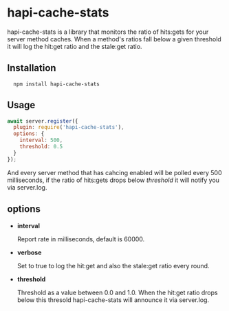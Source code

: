 # hapi-cache-stats

hapi-cache-stats is a library that monitors the ratio of hits:gets
for your server method caches.  When a method's ratios fall below a given threshold
it will log the hit:get ratio and the stale:get ratio.

## Installation

```console
  npm install hapi-cache-stats
```

## Usage

```js
await server.register({
  plugin: require('hapi-cache-stats'),
  options: {
    interval: 500,
    threshold: 0.5
  }
});
```

And every server method that has cahcing enabled will be polled every 500 milliseconds,
if the ratio of hits:gets drops below _threshold_ it will notify you via server.log.

## options

- __interval__

   Report rate in milliseconds, default is 60000.

- __verbose__

  Set to true to log the hit:get and also the stale:get ratio every round.

- __threshold__

    Threshold as a value between 0.0 and 1.0.  When the hit:get ratio drops below this
    thresold hapi-cache-stats will announce it via server.log.
